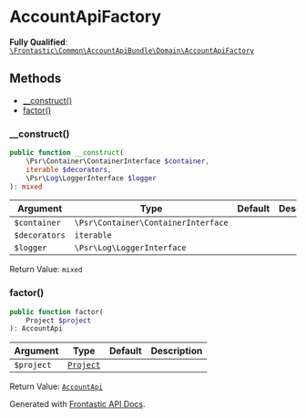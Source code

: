 #  AccountApiFactory

**Fully Qualified**: [`\Frontastic\Common\AccountApiBundle\Domain\AccountApiFactory`](../../../../src/php/AccountApiBundle/Domain/AccountApiFactory.php)

## Methods

* [__construct()](#__construct)
* [factor()](#factor)

### __construct()

```php
public function __construct(
    \Psr\Container\ContainerInterface $container,
    iterable $decorators,
    \Psr\Log\LoggerInterface $logger
): mixed
```

Argument|Type|Default|Description
--------|----|-------|-----------
`$container`|`\Psr\Container\ContainerInterface`||
`$decorators`|`iterable`||
`$logger`|`\Psr\Log\LoggerInterface`||

Return Value: `mixed`

### factor()

```php
public function factor(
    Project $project
): AccountApi
```

Argument|Type|Default|Description
--------|----|-------|-----------
`$project`|[`Project`](../../ReplicatorBundle/Domain/Project.md)||

Return Value: [`AccountApi`](AccountApi.md)

Generated with [Frontastic API Docs](https://github.com/FrontasticGmbH/apidocs).
